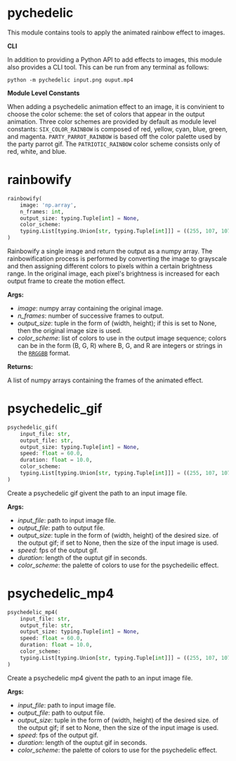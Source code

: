 
# pychedelic
This module contains tools to apply the animated rainbow effect to images.

__CLI__

In addition to providing a Python API to add effects to images, this module
also provides a CLI tool.  This can be run from any terminal as follows:
```
python -m pychedelic input.png ouput.mp4
```

__Module Level Constants__

When adding a psychedelic animation effect to an image, it is convinient to
choose the color scheme: the set of colors that appear in the output animation.
Three color schemes are provided by default as module level constants:
`SIX_COLOR_RAINBOW` is composed of red, yellow, cyan, blue, green, and magenta.
`PARTY_PARROT_RAINBOW` is based off the color palette used by the party parrot
gif.  The `PATRIOTIC_RAINBOW` color scheme consists only of red, white, and
blue.


# rainbowify
```python
rainbowify(
    image: 'np.array',
    n_frames: int,
    output_size: typing.Tuple[int] = None,
    color_scheme:
    typing.List[typing.Union[str, typing.Tuple[int]]] = ((255, 107, 107), (255, 107, 181), (255, 129, 255), (208, 129, 255), (129, 172, 255), (129, 255, 255), (129, 255, 129), (255, 208, 129), (255, 129, 129))
)
```
Rainbowify a single image and return the output as a numpy array.  The
rainbowification process is performed by converting the image to grayscale
and then assigning different colors to pixels within a certain brightness
range.  In the original image, each pixel's brightness is increased for
each output frame to create the motion effect.

__Args:__

- *image*: numpy array containing the original image.
- *n_frames*: number of successive frames to output.
- *output_size*: tuple in the form of (width, height); if this is set to
    None, then the original image size is used.
- *color_scheme*: list of colors to use in the output image sequence;
    colors can be in the form (B, G, R) where B, G, and R are integers
    or strings in the [`RRGGBB`](#RRGGBB) format.

__Returns:__

A list of numpy arrays containing the frames of the animated effect.


# psychedelic_gif
```python
psychedelic_gif(
    input_file: str,
    output_file: str,
    output_size: typing.Tuple[int] = None,
    speed: float = 60.0,
    duration: float = 10.0,
    color_scheme:
    typing.List[typing.Union[str, typing.Tuple[int]]] = ((255, 107, 107), (255, 107, 181), (255, 129, 255), (208, 129, 255), (129, 172, 255), (129, 255, 255), (129, 255, 129), (255, 208, 129), (255, 129, 129))
)
```
Create a psychedelic gif givent the path to an input image file.

__Args:__

- *input_file*: path to input image file.
- *output_file*: path to output file.
- *output_size*: tuple in the form of (width, height) of the desired size.
    of the output gif; if set to None, then the size of the input image
    is used.
- *speed*: fps of the output gif.
- *duration*: length of the ouptut gif in seconds.
- *color_scheme*: the palette of colors to use for the psychedeilic effect.


# psychedelic_mp4
```python
psychedelic_mp4(
    input_file: str,
    output_file: str,
    output_size: typing.Tuple[int] = None,
    speed: float = 60.0,
    duration: float = 10.0,
    color_scheme:
    typing.List[typing.Union[str, typing.Tuple[int]]] = ((255, 107, 107), (255, 107, 181), (255, 129, 255), (208, 129, 255), (129, 172, 255), (129, 255, 255), (129, 255, 129), (255, 208, 129), (255, 129, 129))
)
```
Create a psychedelic mp4 givent the path to an input image file.

__Args:__

- *input_file*: path to input image file.
- *output_file*: path to output file.
- *output_size*: tuple in the form of (width, height) of the desired size.
    of the output gif; if set to None, then the size of the input image
    is used.
- *speed*: fps of the output gif.
- *duration*: length of the ouptut gif in seconds.
- *color_scheme*: the palette of colors to use for the psychedelic effect.

